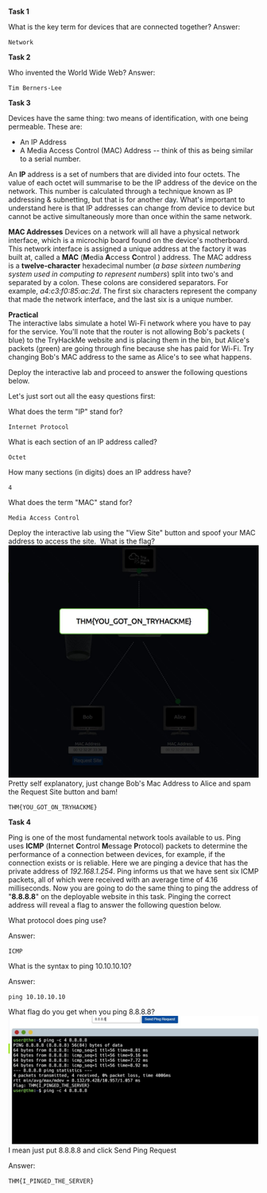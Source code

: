 **Task 1**

What is the key term for devices that are connected together?
Answer:
```
Network
```

**Task 2**

Who invented the World Wide Web?
Answer:
```
Tim Berners-Lee
```

**Task 3**

Devices have the same thing: two means of identification, with one being permeable. These are:

- An IP Address
- A Media Access Control (MAC) Address -- think of this as being similar to a serial number.

An **IP** address is a set of numbers that are divided into four octets. The value of each octet will summarise to be the IP address of the device on the network. This number is calculated through a technique known as IP addressing & subnetting, but that is for another day. What's important to understand here is that IP addresses can change from device to device but cannot be active simultaneously more than once within the same network.

**MAC Addresses**
Devices on a network will all have a physical network interface, which is a microchip board found on the device's motherboard. This network interface is assigned a unique address at the factory it was built at, called a **MAC** (**M**edia **A**ccess **C**ontrol ) address. The MAC address is a **twelve-character** hexadecimal number (_a base sixteen numbering system used in computing to represent numbers_) split into two's and separated by a colon. These colons are considered separators. For example, _a4:c3:f0:85:ac:2d_. The first six characters represent the company that made the network interface, and the last six is a unique number.

**Practical**  
The interactive labs simulate a hotel Wi-Fi network where you have to pay for the service. You'll note that the router is not allowing Bob's packets ( blue) to the TryHackMe website and is placing them in the bin, but Alice's packets (green) are going through fine because she has paid for Wi-Fi. Try changing Bob's MAC address to the same as Alice's to see what happens.  

Deploy the interactive lab and proceed to answer the following questions below.

Let's just sort out all the easy questions first:

What does the term "IP" stand for?
```
Internet Protocol
```
What is each section of an IP address called?
```
Octet
```
How many sections (in digits) does an IP address have?
```
4
```
What does the term "MAC" stand for?
```
Media Access Control
```
Deploy the interactive lab using the "View Site" button and spoof your MAC address to access the site.  What is the flag?
![Output](TryHackMe/Pre_Security_Path/Images/11.jpg)
Pretty self explanatory, just change Bob's Mac Address to Alice and spam the Request Site button and bam!
```
THM{YOU_GOT_ON_TRYHACKME}
```

**Task 4**

Ping is one of the most fundamental network tools available to us. Ping uses **ICMP** (**I**nternet **C**ontrol **M**essage **P**rotocol) packets to determine the performance of a connection between devices, for example, if the connection exists or is reliable.
Here we are pinging a device that has the private address of _192.168.1.254_. Ping informs us that we have sent six ICMP packets, all of which were received with an average time of 4.16 milliseconds.
Now you are going to do the same thing to ping the address of "**8.8.8.8**" on the deployable website in this task. Pinging the correct address will reveal a flag to answer the following question below.

What protocol does ping use?

Answer:
```
ICMP
```
What is the syntax to ping 10.10.10.10?

Answer:

```
ping 10.10.10.10
```
What flag do you get when you ping 8.8.8.8?
![Output](TryHackMe/Pre_Security_Path/Images/12.jpg)
I mean just put 8.8.8.8 and click Send Ping Request

Answer:

```
THM{I_PINGED_THE_SERVER}
```
